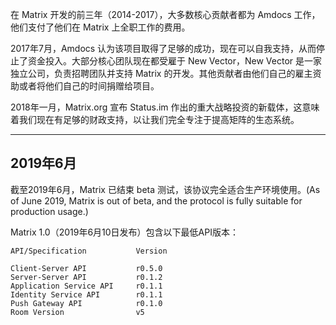 在 Matrix 开发的前三年（2014-2017），大多数核心贡献者都为 Amdocs 工作，他们支付了他们在 Matrix 上全职工作的费用。

2017年7月，Amdocs 认为该项目取得了足够的成功，现在可以自我支持，从而停止了资金投入。大部分核心团队现在都受雇于 New Vector，New Vector 是一家独立公司，负责招聘团队并支持 Matrix 的开发。其他贡献者由他们自己的雇主资助或者将他们自己的时间捐赠给项目。

2018年一月，Matrix.org 宣布 Status.im 作出的重大战略投资的新载体，这意味着我们现在有足够的财政支持，以让我们完全专注于提高矩阵的生态系统。

---

## 2019年6月

截至2019年6月，Matrix 已结束 beta 测试，该协议完全适合生产环境使用。(As of June 2019, Matrix is out of beta, and the protocol is fully suitable for production usage.)

Matrix 1.0（2019年6月10日发布）包含以下最低API版本：

```
API/Specification       	Version

Client-Server API	        r0.5.0
Server-Server API	        r0.1.2
Application Service API 	r0.1.1
Identity Service API    	r0.1.1
Push Gateway API	        r0.1.0
Room Version	            v5
```

## 
